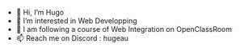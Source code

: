 - 👋 Hi, I’m Hugo
- 👀 I’m interested in Web Developping
- 🌱 I am following a course of Web Integration on OpenClassRoom
- 📫 Reach me on Discord : hugeau
